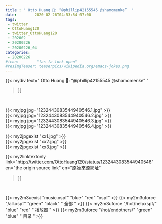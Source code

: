 ```yaml
---
title : " Otto Huang : “@phillip42155545 @shamomenke”  "
date:        2020-02-26T04:53:54-07:00
tags:
 - twitter
 - OttoHuang120
 - twitter_OttoHuang120
 - 202002
 - 20200226
 - 20200226_04
categories:
 - 20200226
#icon:        "fas fa-lock-open"
#resImgTeaser: teaserpics/wikipedia.org/emacs-jokes.png
---
```


{{< mydiv text=" Otto Huang : “@phillip42155545 @shamomenke”  "
>}}
<br>


 {{< myjpg jpg="1232443083544940546.1.jpg" >}}<br>  {{< myjpg jpg="1232443083544940546.2.jpg" >}}<br>  {{< myjpg jpg="1232443083544940546.3.jpg" >}}<br>  {{< myjpg jpg="1232443083544940546.4.jpg" >}}<br> 

{{< my2jpgexist "xx1.jpg" >}}<br>
{{< my2jpgexist "xx2.jpg" >}}<br>
{{< my2jpgexist "xx3.jpg" >}}<br>


{{< my2linktextonly link="http://twitter.com/OttoHuang120/status/1232443083544940546"
en="the origin source link" cn="原始來源網址"
>}}


<br>

{{< my2m3uexist "music.xspf"        "blue"   "red"    "xspf" >}} {{< my2m3uforce "/all.xspf"         "green"  "black"  " 全部 " >}} {{< my2m3uforce "/hot/helpxspf/"    "blue"   "red"    " 播放器 " >}} {{< my2m3uforce "/hot/endothers/"   "green"  "blue"   " 目录 " >}} 
